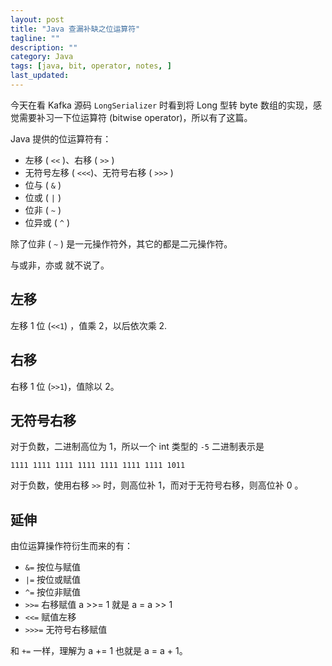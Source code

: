 ```yaml
---
layout: post
title: "Java 查漏补缺之位运算符"
tagline: ""
description: ""
category: Java
tags: [java, bit, operator, notes, ]
last_updated:
---
```


今天在看 Kafka 源码 `LongSerializer` 时看到将 Long 型转 byte 数组的实现，感觉需要补习一下位运算符 (bitwise operator)，所以有了这篇。

Java 提供的位运算符有：

- 左移 ( `<<` )、右移 ( `>>` )
- 无符号左移 ( `<<<`)、无符号右移 ( `>>>` )
- 位与 ( `&` )
- 位或 ( `|` )
- 位非 ( `~` )
- 位异或 ( `^` )

除了位非 ( `~` ) 是一元操作符外，其它的都是二元操作符。

与或非，亦或 就不说了。

## 左移
左移 1 位 (`<<1`) ，值乘 2，以后依次乘 2.

## 右移
右移 1 位 (`>>1`)，值除以 2。

## 无符号右移
对于负数，二进制高位为 1，所以一个 int 类型的 `-5` 二进制表示是

    1111 1111 1111 1111 1111 1111 1111 1011

对于负数，使用右移 `>>` 时，则高位补 1，而对于无符号右移，则高位补 0 。

## 延伸

由位运算操作符衍生而来的有：

- `&=` 按位与赋值
- `|=`  按位或赋值
- `^=` 按位非赋值
- `>>=` 右移赋值 a >>= 1 就是 a = a >> 1
- `<<=` 赋值左移
- `>>>=` 无符号右移赋值

和 `+=` 一样，理解为 a += 1 也就是 a = a + 1。
